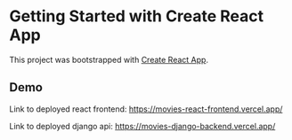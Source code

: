 # Getting Started with Create React App

This project was bootstrapped with [Create React App](https://github.com/facebook/create-react-app).

## Demo

Link to deployed react frontend: https://movies-react-frontend.vercel.app/

Link to deployed django api: https://movies-django-backend.vercel.app/
